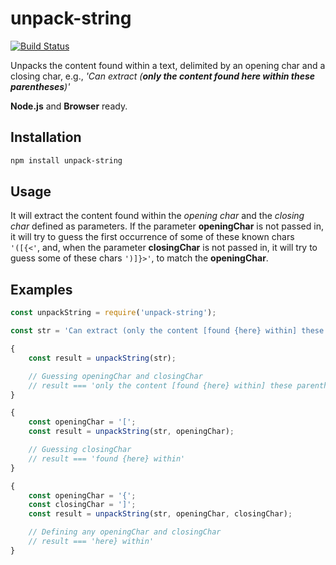 # unpack-string

[![Build Status](https://api.travis-ci.org/DiegoZoracKy/unpack-string.svg)](https://travis-ci.org/DiegoZoracKy/unpack-string)

Unpacks the content found within a text, delimited by an opening char and a closing char, e.g., *'Can extract (**only the content found here within these parentheses**)'*

**Node.js** and **Browser** ready.

## Installation

```bash
npm install unpack-string
```

## Usage

It will extract the content found within the *opening char* and the *closing char* defined as parameters. If the parameter **openingChar** is not passed in, it will try to guess the first occurrence of some of these known chars `'([{<'`, and, when the parameter **closingChar** is not passed in, it will try to guess some of these chars `')]}>'`, to match the **openingChar**.

## Examples

```javascript
const unpackString = require('unpack-string');

const str = 'Can extract (only the content [found {here} within] these parentheses)!!';

{
	const result = unpackString(str);

	// Guessing openingChar and closingChar
	// result === 'only the content [found {here} within] these parentheses'
}

{
	const openingChar = '[';
	const result = unpackString(str, openingChar);

	// Guessing closingChar
	// result === 'found {here} within'
}

{
	const openingChar = '{';
	const closingChar = ']';
	const result = unpackString(str, openingChar, closingChar);

	// Defining any openingChar and closingChar
	// result === 'here} within'
}
```